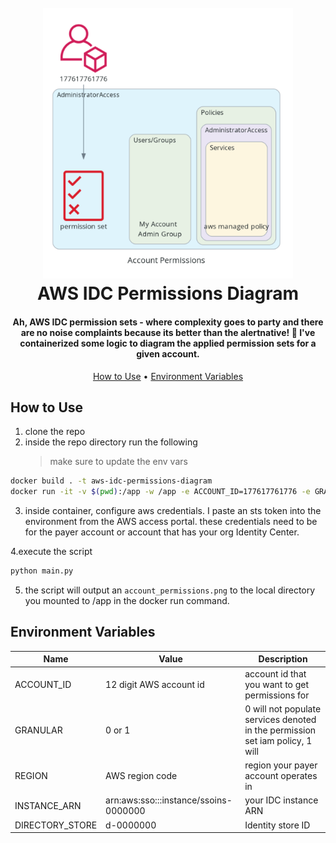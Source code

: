 <h1 align="center">
  <br>
  <img src="doc/diagram.png" alt="logo" width="400"/>
  <br>
  AWS IDC Permissions Diagram
  <br>
</h1>

<h4 align="center">Ah, AWS IDC permission sets - where complexity goes to party and there are no noise complaints because its better than the alertnative! 🤣 I've containerized some logic to diagram the applied permission sets for a given account.</h4>

<p align="center">
  <a href="#how-to-use">How to Use</a> •
  <a href="#environment-variables">Environment Variables</a>
</p>

## How to Use

1. clone the repo
2. inside the repo directory run the following
   > make sure to update the env vars

```bash
docker build . -t aws-idc-permissions-diagram
docker run -it -v $(pwd):/app -w /app -e ACCOUNT_ID=177617761776 -e GRANULAR=1 -e REGION=us-east-1 -e INSTANCE_ARN=arn:aws:sso:::instance/ssoins-111111111111111 -e DIRECTORY_STORE=d-123456789 aws-idc-permissions-diagram /bin/bash
```

3. inside container, configure aws credentials. I paste an sts token into the environment from the AWS access portal. these credentials need to be for the payer account or account that has your org Identity Center.

4.execute the script

```bash
python main.py
```

5. the script will output an `account_permissions.png` to the local directory you mounted to /app in the docker run command.

## Environment Variables

| Name            | Value                                 | Description                                                                   |
| --------------- | ------------------------------------- | ----------------------------------------------------------------------------- |
| ACCOUNT_ID      | 12 digit AWS account id               | account id that you want to get permissions for                               |
| GRANULAR        | 0 or 1                                | 0 will not populate services denoted in the permission set iam policy, 1 will |
| REGION          | AWS region code                       | region your payer account operates in                                         |
| INSTANCE_ARN    | arn:aws:sso:::instance/ssoins-0000000 | your IDC instance ARN                                                         |
| DIRECTORY_STORE | d-0000000                             | Identity store ID                                                             |
